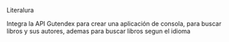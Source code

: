 Literalura 

Integra la API Gutendex para crear una aplicación de consola, 
para buscar libros y sus autores, ademas para buscar libros segun el idioma 
